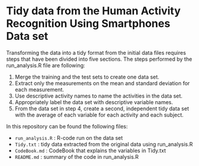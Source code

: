 # Tidy data from the Human Activity Recognition Using Smartphones Data set

Transforming the data into a tidy format from the initial data files requires steps that have been divided into five sections. The steps performed by the run_analysis.R file are following:

1. Merge the training and the test sets to create one data set.
2. Extract only the measurements on the mean and standard deviation for each measurement.
3. Use descriptive activity names to name the activities in the data set.
4. Appropriately label the data set with descriptive variable names.
5. From the data set in step 4, create a second, independent tidy data set with the average of each variable for each activity and each subject.

In this repository can be found the following files:
* `run_analysis.R` : R-code run on the data set
* `Tidy.txt` : tidy data extracted from the original data using run_analysis.R
* `CodeBook.md` : CodeBook that explains the variables in Tidy.txt
* `README.md` : summary of the code in run_analysis.R
